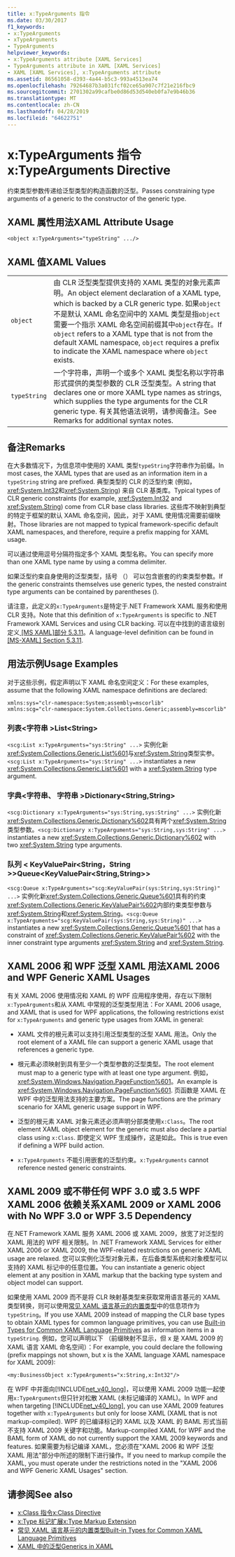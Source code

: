 ```yaml
---
title: x:TypeArguments 指令
ms.date: 03/30/2017
f1_keywords:
- x:TypeArguments
- xTypeArguments
- TypeArguments
helpviewer_keywords:
- x:TypeArguments attribute [XAML Services]
- TypeArguments attribute in XAML [XAML Services]
- XAML [XAML Services], x:TypeArguments attribute
ms.assetid: 86561058-d393-4a44-b5c3-993a4513ea74
ms.openlocfilehash: 79264687b3a031fcf02ce65a907c7f21e216fbc9
ms.sourcegitcommit: 2701302a99cafbe0d86d53d540eb0fa7e9b46b36
ms.translationtype: MT
ms.contentlocale: zh-CN
ms.lasthandoff: 04/28/2019
ms.locfileid: "64622751"
---
```

# <a name="xtypearguments-directive"></a><span data-ttu-id="3f4f0-102">x:TypeArguments 指令</span><span class="sxs-lookup"><span data-stu-id="3f4f0-102">x:TypeArguments Directive</span></span>
<span data-ttu-id="3f4f0-103">约束类型参数传递给泛型类型的构造函数的泛型。</span><span class="sxs-lookup"><span data-stu-id="3f4f0-103">Passes constraining type arguments of a generic to the constructor of the generic type.</span></span>  
  
## <a name="xaml-attribute-usage"></a><span data-ttu-id="3f4f0-104">XAML 属性用法</span><span class="sxs-lookup"><span data-stu-id="3f4f0-104">XAML Attribute Usage</span></span>  
  
```xaml  
<object x:TypeArguments="typeString" .../>  
```  
  
## <a name="xaml-values"></a><span data-ttu-id="3f4f0-105">XAML 值</span><span class="sxs-lookup"><span data-stu-id="3f4f0-105">XAML Values</span></span>  
  
|||  
|-|-|  
|`object`|<span data-ttu-id="3f4f0-106">由 CLR 泛型类型提供支持的 XAML 类型的对象元素声明。</span><span class="sxs-lookup"><span data-stu-id="3f4f0-106">An object element declaration of a XAML type, which is backed by a CLR generic type.</span></span> <span data-ttu-id="3f4f0-107">如果`object`不是默认 XAML 命名空间中的 XAML 类型是指`object`需要一个指示 XAML 命名空间前缀其中`object`存在。</span><span class="sxs-lookup"><span data-stu-id="3f4f0-107">If `object` refers to a XAML type that is not from the default XAML namespace, `object` requires a prefix to indicate the XAML namespace where `object` exists.</span></span>|  
|`typeString`|<span data-ttu-id="3f4f0-108">一个字符串，声明一个或多个 XAML 类型名称以字符串形式提供的类型参数的 CLR 泛型类型。</span><span class="sxs-lookup"><span data-stu-id="3f4f0-108">A string that declares one or more XAML type names as strings, which supplies the type arguments for the CLR generic type.</span></span> <span data-ttu-id="3f4f0-109">有关其他语法说明，请参阅备注。</span><span class="sxs-lookup"><span data-stu-id="3f4f0-109">See Remarks for additional syntax notes.</span></span>|  
  
## <a name="remarks"></a><span data-ttu-id="3f4f0-110">备注</span><span class="sxs-lookup"><span data-stu-id="3f4f0-110">Remarks</span></span>  
 <span data-ttu-id="3f4f0-111">在大多数情况下，为信息项中使用的 XAML 类型`typeString`字符串作为前缀。</span><span class="sxs-lookup"><span data-stu-id="3f4f0-111">In most cases, the XAML types that are used as an information item in a `typeString` string are prefixed.</span></span> <span data-ttu-id="3f4f0-112">典型类型的 CLR 的泛型约束 (例如，<xref:System.Int32>和<xref:System.String>) 来自 CLR 基类库。</span><span class="sxs-lookup"><span data-stu-id="3f4f0-112">Typical types of CLR generic constraints (for example, <xref:System.Int32> and <xref:System.String>) come from CLR base class libraries.</span></span> <span data-ttu-id="3f4f0-113">这些库不映射到典型的特定于框架的默认 XAML 命名空间，因此，对于 XAML 使用情况需要前缀映射。</span><span class="sxs-lookup"><span data-stu-id="3f4f0-113">Those libraries are not mapped to typical framework-specific default XAML namespaces, and therefore, require a prefix mapping for XAML usage.</span></span>  
  
 <span data-ttu-id="3f4f0-114">可以通过使用逗号分隔符指定多个 XAML 类型名称。</span><span class="sxs-lookup"><span data-stu-id="3f4f0-114">You can specify more than one XAML type name by using a comma delimiter.</span></span>  
  
 <span data-ttu-id="3f4f0-115">如果泛型约束自身使用的泛型类型，括号 （） 可以包含嵌套的约束类型参数。</span><span class="sxs-lookup"><span data-stu-id="3f4f0-115">If the generic constraints themselves use generic types, the nested constraint type arguments can be contained by parentheses ().</span></span>  
  
 <span data-ttu-id="3f4f0-116">请注意，此定义的`x:TypeArguments`是特定于.NET Framework XAML 服务和使用 CLR 支持。</span><span class="sxs-lookup"><span data-stu-id="3f4f0-116">Note that this definition of `x:TypeArguments` is specific to .NET Framework XAML Services and using CLR backing.</span></span> <span data-ttu-id="3f4f0-117">可以在中找到的语言级别定义[ \[MS XAML\]部分 5.3.11](https://go.microsoft.com/fwlink/?LinkId=114525)。</span><span class="sxs-lookup"><span data-stu-id="3f4f0-117">A language-level definition can be found in [\[MS-XAML\] Section 5.3.11](https://go.microsoft.com/fwlink/?LinkId=114525).</span></span>  
  
## <a name="usage-examples"></a><span data-ttu-id="3f4f0-118">用法示例</span><span class="sxs-lookup"><span data-stu-id="3f4f0-118">Usage Examples</span></span>  
 <span data-ttu-id="3f4f0-119">对于这些示例，假定声明以下 XAML 命名空间定义：</span><span class="sxs-lookup"><span data-stu-id="3f4f0-119">For these examples, assume that the following XAML namespace definitions are declared:</span></span>  
  
```  
xmlns:sys="clr-namespace:System;assembly=mscorlib"  
xmlns:scg="clr-namespace:System.Collections.Generic;assembly=mscorlib"  
```  
  
### <a name="liststring"></a><span data-ttu-id="3f4f0-120">列表\<字符串 ></span><span class="sxs-lookup"><span data-stu-id="3f4f0-120">List\<String></span></span>  
 <span data-ttu-id="3f4f0-121">`<scg:List x:TypeArguments="sys:String" ...>` 实例化新<xref:System.Collections.Generic.List%601>与<xref:System.String>类型实参。</span><span class="sxs-lookup"><span data-stu-id="3f4f0-121">`<scg:List x:TypeArguments="sys:String" ...>` instantiates a new <xref:System.Collections.Generic.List%601> with a <xref:System.String> type argument.</span></span>  
  
### <a name="dictionarystringstring"></a><span data-ttu-id="3f4f0-122">字典\<字符串、 字符串 ></span><span class="sxs-lookup"><span data-stu-id="3f4f0-122">Dictionary\<String,String></span></span>  
 <span data-ttu-id="3f4f0-123">`<scg:Dictionary x:TypeArguments="sys:String,sys:String" ...>` 实例化新<xref:System.Collections.Generic.Dictionary%602>具有两个<xref:System.String>类型参数。</span><span class="sxs-lookup"><span data-stu-id="3f4f0-123">`<scg:Dictionary x:TypeArguments="sys:String,sys:String" ...>` instantiates a new <xref:System.Collections.Generic.Dictionary%602> with two <xref:System.String> type arguments.</span></span>  
  
### <a name="queuekeyvaluepairstringstring"></a><span data-ttu-id="3f4f0-124">队列 < KeyValuePair\<String，String >></span><span class="sxs-lookup"><span data-stu-id="3f4f0-124">Queue<KeyValuePair\<String,String>></span></span>  
 <span data-ttu-id="3f4f0-125">`<scg:Queue x:TypeArguments="scg:KeyValuePair(sys:String,sys:String)" ...>` 实例化新<xref:System.Collections.Generic.Queue%601>具有的约束<xref:System.Collections.Generic.KeyValuePair%602>内部约束类型参数与<xref:System.String>和<xref:System.String>。</span><span class="sxs-lookup"><span data-stu-id="3f4f0-125">`<scg:Queue x:TypeArguments="scg:KeyValuePair(sys:String,sys:String)" ...>` instantiates a new <xref:System.Collections.Generic.Queue%601> that has a constraint of <xref:System.Collections.Generic.KeyValuePair%602> with the inner constraint type arguments <xref:System.String> and <xref:System.String>.</span></span>  
  
## <a name="xaml-2006-and-wpf-generic-xaml-usages"></a><span data-ttu-id="3f4f0-126">XAML 2006 和 WPF 泛型 XAML 用法</span><span class="sxs-lookup"><span data-stu-id="3f4f0-126">XAML 2006 and WPF Generic XAML Usages</span></span>  
 <span data-ttu-id="3f4f0-127">有关 XAML 2006 使用情况和 XAML 的 WPF 应用程序使用，存在以下限制`x:TypeArguments`和从 XAML 中常规的泛型类型用法：</span><span class="sxs-lookup"><span data-stu-id="3f4f0-127">For XAML 2006 usage, and XAML that is used for WPF applications, the following restrictions exist for `x:TypeArguments` and generic type usages from XAML in general:</span></span>  
  
- <span data-ttu-id="3f4f0-128">XAML 文件的根元素可以支持引用泛型类型的泛型 XAML 用法。</span><span class="sxs-lookup"><span data-stu-id="3f4f0-128">Only the root element of a XAML file can support a generic XAML usage that references a generic type.</span></span>  
  
- <span data-ttu-id="3f4f0-129">根元素必须映射到具有至少一个类型参数的泛型类型。</span><span class="sxs-lookup"><span data-stu-id="3f4f0-129">The root element must map to a generic type with at least one type argument.</span></span> <span data-ttu-id="3f4f0-130">例如， <xref:System.Windows.Navigation.PageFunction%601>。</span><span class="sxs-lookup"><span data-stu-id="3f4f0-130">An example is <xref:System.Windows.Navigation.PageFunction%601>.</span></span> <span data-ttu-id="3f4f0-131">页函数是 XAML 在 WPF 中的泛型用法支持的主要方案。</span><span class="sxs-lookup"><span data-stu-id="3f4f0-131">The page functions are the primary scenario for XAML generic usage support in WPF.</span></span>  
  
- <span data-ttu-id="3f4f0-132">泛型的根元素 XAML 对象元素还必须声明分部类使用`x:Class`。</span><span class="sxs-lookup"><span data-stu-id="3f4f0-132">The root element XAML object element for the generic must also declare a partial class using `x:Class`.</span></span> <span data-ttu-id="3f4f0-133">即使定义 WPF 生成操作，这是如此。</span><span class="sxs-lookup"><span data-stu-id="3f4f0-133">This is true even if defining a WPF build action.</span></span>  
  
- <span data-ttu-id="3f4f0-134">`x:TypeArguments` 不能引用嵌套的泛型约束。</span><span class="sxs-lookup"><span data-stu-id="3f4f0-134">`x:TypeArguments` cannot reference nested generic constraints.</span></span>  
  
## <a name="xaml-2009-or-xaml-2006-with-no-wpf-30-or-wpf-35-dependency"></a><span data-ttu-id="3f4f0-135">XAML 2009 或不带任何 WPF 3.0 或 3.5 WPF XAML 2006 依赖关系</span><span class="sxs-lookup"><span data-stu-id="3f4f0-135">XAML 2009 or XAML 2006 with No WPF 3.0 or WPF 3.5 Dependency</span></span>  
 <span data-ttu-id="3f4f0-136">在.NET Framework XAML 服务 XAML 2006 或 XAML 2009，放宽了对泛型的 XAML 用法的 WPF 相关限制。</span><span class="sxs-lookup"><span data-stu-id="3f4f0-136">In .NET Framework XAML Services for either XAML 2006 or XAML 2009, the WPF-related restrictions on generic XAML usage are relaxed.</span></span> <span data-ttu-id="3f4f0-137">您可以实例化泛型对象元素，在后备类型系统和对象模型可以支持的 XAML 标记中的任意位置。</span><span class="sxs-lookup"><span data-stu-id="3f4f0-137">You can instantiate a generic object element at any position in XAML markup that the backing type system and object model can support.</span></span>  
  
 <span data-ttu-id="3f4f0-138">如果使用 XAML 2009 而不是将 CLR 映射基类型来获取常用语言基元的 XAML 类型转换，则可以使用[常见 XAML 语言基元的内置类型](built-in-types-for-common-xaml-language-primitives.md)中的信息项作为`typeString`。</span><span class="sxs-lookup"><span data-stu-id="3f4f0-138">If you use XAML 2009 instead of mapping the CLR base types to obtain XAML types for common language primitives, you can use [Built-in Types for Common XAML Language Primitives](built-in-types-for-common-xaml-language-primitives.md) as information items in a `typeString`.</span></span> <span data-ttu-id="3f4f0-139">例如，您可以声明以下 （前缀映射不显示，但 x 是 XAML 2009 的 XAML 语言 XAML 命名空间）：</span><span class="sxs-lookup"><span data-stu-id="3f4f0-139">For example, you could declare the following (prefix mappings not shown, but x is the XAML language XAML namespace for XAML 2009):</span></span>  
  
```xaml  
<my:BusinessObject x:TypeArguments="x:String,x:Int32"/>  
```  
  
 <span data-ttu-id="3f4f0-140">在 WPF 中并面向[!INCLUDE[net_v40_long](../../../includes/net-v40-long-md.md)]，可以使用 XAML 2009 功能一起使用`x:TypeArguments`但只针对松散 XAML (未标记编译的 XAML)。</span><span class="sxs-lookup"><span data-stu-id="3f4f0-140">In WPF and when targeting [!INCLUDE[net_v40_long](../../../includes/net-v40-long-md.md)], you can use XAML 2009 features together with `x:TypeArguments` but only for loose XAML (XAML that is not markup-compiled).</span></span> <span data-ttu-id="3f4f0-141">WPF 的已编译标记的 XAML 以及 XAML 的 BAML 形式当前不支持 XAML 2009 关键字和功能。</span><span class="sxs-lookup"><span data-stu-id="3f4f0-141">Markup-compiled XAML for WPF and the BAML form of XAML do not currently support the XAML 2009 keywords and features.</span></span> <span data-ttu-id="3f4f0-142">如果需要为标记编译 XAML，您必须在"XAML 2006 和 WPF 泛型 XAML 用法"部分中所述的限制下进行操作。</span><span class="sxs-lookup"><span data-stu-id="3f4f0-142">If you need to markup compile the XAML, you must operate under the restrictions noted in the "XAML 2006 and WPF Generic XAML Usages" section.</span></span>  
  
## <a name="see-also"></a><span data-ttu-id="3f4f0-143">请参阅</span><span class="sxs-lookup"><span data-stu-id="3f4f0-143">See also</span></span>

- [<span data-ttu-id="3f4f0-144">x:Class 指令</span><span class="sxs-lookup"><span data-stu-id="3f4f0-144">x:Class Directive</span></span>](x-class-directive.md)
- [<span data-ttu-id="3f4f0-145">x:Type 标记扩展</span><span class="sxs-lookup"><span data-stu-id="3f4f0-145">x:Type Markup Extension</span></span>](x-type-markup-extension.md)
- [<span data-ttu-id="3f4f0-146">常见 XAML 语言基元的内置类型</span><span class="sxs-lookup"><span data-stu-id="3f4f0-146">Built-in Types for Common XAML Language Primitives</span></span>](built-in-types-for-common-xaml-language-primitives.md)
- [<span data-ttu-id="3f4f0-147">XAML 中的泛型</span><span class="sxs-lookup"><span data-stu-id="3f4f0-147">Generics in XAML</span></span>](generics-in-xaml.md)
